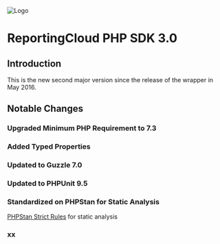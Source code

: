 ![Logo](../resource/rc_logo_512.png)

# ReportingCloud PHP SDK 3.0

## Introduction

This is the new second major version since the release of the wrapper in May 2016.

## Notable Changes

### Upgraded Minimum PHP Requirement to 7.3

### Added Typed Properties

### Updated to Guzzle 7.0

### Updated to PHPUnit 9.5

### Standardized on PHPStan for Static Analysis

[PHPStan Strict Rules](https://github.com/phpstan/phpstan-strict-rules) for static analysis

### xx

